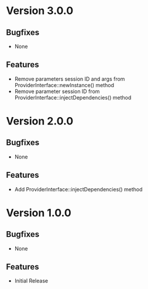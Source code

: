 # Version 3.0.0

## Bugfixes

* None

## Features

* Remove parameters session ID and args from ProviderInterface::newInstance() method
* Remove parameter session ID from ProviderInterface::injectDependencies() method

# Version 2.0.0

## Bugfixes

* None

## Features

* Add ProviderInterface::injectDependencies() method

# Version 1.0.0

## Bugfixes

* None

## Features

* Initial Release
